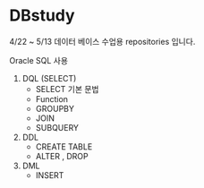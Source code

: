 # DBstudy

4/22 ~ 5/13 데이터 베이스 수업용 repositories 입니다.


Oracle SQL 사용

01. DQL (SELECT)
    - SELECT 기본 문법
    - Function
    - GROUPBY
    - JOIN
    - SUBQUERY
02. DDL
    - CREATE TABLE
    - ALTER , DROP
03. DML
    - INSERT


